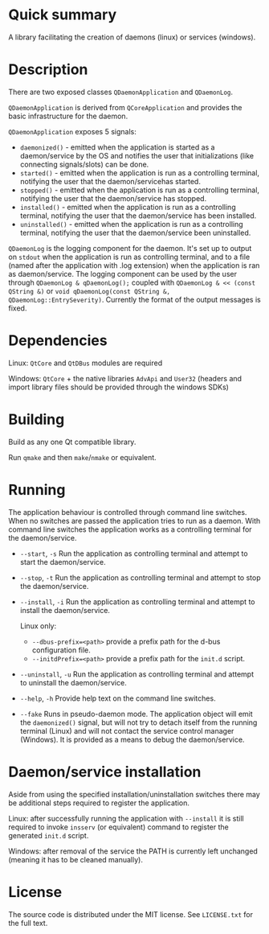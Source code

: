 # Quick summary #
A library facilitating the creation of daemons (linux) or services (windows).

# Description #

There are two exposed classes `QDaemonApplication` and `QDaemonLog`.

`QDaemonApplication` is derived from `QCoreApplication` and provides the basic infrastructure for the daemon.

`QDaemonApplication` exposes 5 signals:

* `daemonized()` - emitted when the application is started as a daemon/service by the OS and notifies the user that initializations (like connecting signals/slots) can be done.
* `started()` - emitted when the application is run as a controlling terminal, notifying the user that the daemon/servicehas started.
* `stopped()` - emitted when the application is run as a controlling terminal, notifying the user that the daemon/service has stopped.
* `installed()` - emitted when the application is run as a controlling terminal, notifying the user that the daemon/service has been installed.
* `uninstalled()` - emitted when the application is run as a controlling terminal, notifying the user that the daemon/service been uninstalled.

`QDaemonLog` is the logging component for the daemon. It's set up to output on `stdout` when the application is run as controlling terminal, and to a file (named after the application with .log extension) when the application is ran as daemon/service.
The logging component can be used by the user through `QDaemonLog & qDaemonLog();` coupled with `QDaemonLog & << (const QString &)` or `void qDaemonLog(const QString &, QDaemonLog::EntrySeverity)`. Currently the format of the output messages is fixed.

# Dependencies #

Linux: `QtCore` and `QtDBus` modules are required

Windows: `QtCore` + the native libraries `AdvApi` and `User32` (headers and import library files should be provided through the windows SDKs)

# Building #

Build as any one Qt compatible library.

Run `qmake` and then `make`/`nmake` or equivalent.

# Running #

The application behaviour is controlled through command line switches. When no switches are passed the application tries to run as a daemon. With command line switches the application works as a controlling terminal for the daemon/service.

* `--start`, `-s` Run the application as controlling terminal and attempt to start the daemon/service.
* `--stop`, `-t` Run the application as controlling terminal and attempt to stop the daemon/service.
* `--install`, `-i` Run the application as controlling terminal and attempt to install the daemon/service.

    Linux only:

    * `--dbus-prefix=<path>` provide a prefix path for the d-bus configuration file.
    * `--initdPrefix=<path>` provide a prefix path for the `init.d` script.

* `--uninstall`, `-u` Run the application as controlling terminal and attempt to uninstall the daemon/service.
* `--help`, `-h` Provide help text on the command line switches.
* `--fake` Runs in pseudo-daemon mode. The application object will emit the `daemonized()` signal, but will not try to detach itself from the running terminal (Linux) and will not contact the service control manager (Windows). It is provided as a means to debug the daemon/service.

# Daemon/service installation #

Aside from using the specified installation/uninstallation switches there may be additional steps required to register the application.

Linux: after successfully running the application with `--install` it is still required to invoke `insserv` (or equivalent) command to register the generated `init.d` script.

Windows: after removal of the service the PATH is currently left unchanged (meaning it has to be cleaned manually).

# License #

The source code is distributed under the MIT license. See `LICENSE.txt` for the full text.